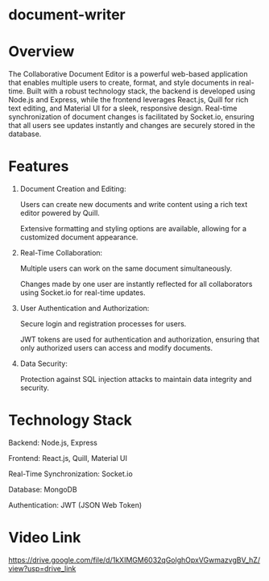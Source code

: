 # document-writer

# Overview 

The Collaborative Document Editor is a powerful web-based application that enables multiple users to create, format, and style documents in real-time. Built with a robust technology stack, the backend is developed using Node.js and Express, while the frontend leverages React.js, Quill for rich text editing, and Material UI for a sleek, responsive design. Real-time synchronization of document changes is facilitated by Socket.io, ensuring that all users see updates instantly and changes are securely stored in the database.

# Features

1. Document Creation and Editing:
   
   Users can create new documents and write content using a rich text editor powered by Quill.

   Extensive formatting and styling options are available, allowing for a customized document appearance.

2. Real-Time Collaboration:

   Multiple users can work on the same document simultaneously.

   Changes made by one user are instantly reflected for all collaborators using Socket.io for real-time updates.

3. User Authentication and Authorization:

   Secure login and registration processes for users.

   JWT tokens are used for authentication and authorization, ensuring that only authorized users can access and modify documents.

4. Data Security:

   Protection against SQL injection attacks to maintain data integrity and security.

# Technology Stack 

Backend: Node.js, Express

Frontend: React.js, Quill, Material UI

Real-Time Synchronization: Socket.io

Database: MongoDB

Authentication: JWT (JSON Web Token)

# Video Link

https://drive.google.com/file/d/1kXIMGM6032qGolghOpxVGwmazvgBV_hZ/view?usp=drive_link
